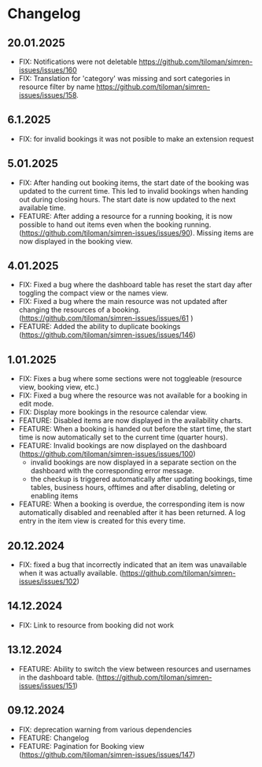 # Changelog

## 20.01.2025
- FIX: Notifications were not deletable https://github.com/tiloman/simren-issues/issues/160
- FIX: Translation for 'category' was missing and sort categories in resource filter by name https://github.com/tiloman/simren-issues/issues/158.

## 6.1.2025
- FIX: for invalid bookings it was not posible to make an extension request

## 5.01.2025
- FIX: After handing out booking items, the start date of the booking was updated to the current time. This led to invalid bookings when handing out during closing hours. The start date is now updated to the next available time.
- FEATURE: After adding a resource for a running booking, it is now possible to hand out items even when the booking running. (https://github.com/tiloman/simren-issues/issues/90). Missing items are now displayed in the booking view.

## 4.01.2025
- FIX: Fixed a bug where the dashboard table has reset the start day after toggling the compact view or the names view.
- FIX: Fixed a bug where the main resource was not updated after changing the resources of a booking. (https://github.com/tiloman/simren-issues/issues/61 )
- FEATURE: Added the ability to duplicate bookings (https://github.com/tiloman/simren-issues/issues/146)

## 1.01.2025
- FIX: Fixes a bug where some sections were not toggleable (resource view, booking view, etc.)
- FIX: Fixed a bug where the resource was not available for a booking in edit mode.
- FIX: Display more bookings in the resource calendar view.
- FEATURE: Disabled items are now displayed in the availability charts.
- FEATURE: When a booking is handed out before the start time, the start time is now automatically set to the current time (quarter hours).
- FEATURE: Invalid bookings are now displayed on the dashboard (https://github.com/tiloman/simren-issues/issues/100)
  - invalid bookings are now displayed in a separate section on the dashboard with the corresponding error message.
  - the checkup is triggered automatically after updating bookings, time tables, business hours, offtimes and after disabling, deleting or enabling items
- FEATURE: When a booking is overdue, the corresponding item is now automatically disabled and reenabled after it has been returned. A log entry in the item view is created for this every time.

## 20.12.2024
- FIX: fixed a bug that incorrectly indicated that an item was unavailable when it was actually available. (https://github.com/tiloman/simren-issues/issues/102)

## 14.12.2024
- FIX: Link to resource from booking did not work

## 13.12.2024
- FEATURE: Ability to switch the view between resources and usernames in the dashboard table. (https://github.com/tiloman/simren-issues/issues/151)

## 09.12.2024
- FIX: deprecation warning from various dependencies
- FEATURE: Changelog
- FEATURE: Pagination for Booking view (https://github.com/tiloman/simren-issues/issues/147)

